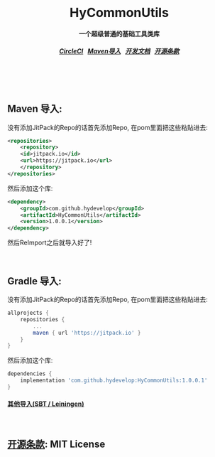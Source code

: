 <h1 align="center">
  <br>
  <br>
  HyCommonUtils
  <h4 align="center">
  一个超级普通的基础工具类库
  </h4>
  <h5 align="center">
<a href="https://circleci.com/gh/HyDevelop/HyCommonUtils">CircleCI</a>&nbsp;&nbsp;
<a href="#maven">Maven导入</a>&nbsp;&nbsp;
<a href="https://hydevelop.github.io/HyCommonUtils/">开发文档</a>&nbsp;&nbsp;
<a href="#license">开源条款</a>
</h5>
  <br>
  <br>
  <br>
</h1>


<a name="maven"></a>
Maven 导入:
--------

没有添加JitPack的Repo的话首先添加Repo, 在pom里面把这些粘贴进去:

```xml
<repositories>
    <repository>
    <id>jitpack.io</id>
    <url>https://jitpack.io</url>
    </repository>
</repositories>
```

然后添加这个库:

```xml
<dependency>
    <groupId>com.github.hydevelop</groupId>
    <artifactId>HyCommonUtils</artifactId>
    <version>1.0.0.1</version>
</dependency>
```

然后ReImport之后就导入好了!

<br>

<a name="gradle"></a>
Gradle 导入:
--------

没有添加JitPack的Repo的话首先添加Repo, 在pom里面把这些粘贴进去:

```gradle
allprojects {
    repositories {
        ...
        maven { url 'https://jitpack.io' }
    }
}
```

然后添加这个库:

```gradle
dependencies {
    implementation 'com.github.hydevelop:HyCommonUtils:1.0.0.1'
}
```

#### [其他导入(SBT / Leiningen)](https://jitpack.io/#hydevelop/HyCommonUtils/1.0.0.1)

<br>

<a name="license"></a>
[开源条款](https://github.com/HyDevelop/HyCommonUtils/blob/master/LICENSE): MIT License
--------
